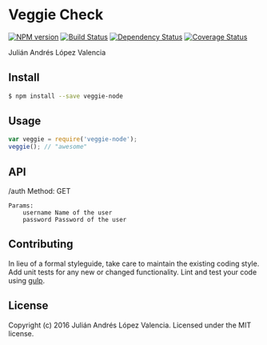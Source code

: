 # Veggie Check 
[![NPM version][npm-image]][npm-url] [![Build Status][travis-image]][travis-url] [![Dependency Status][daviddm-url]][daviddm-image] [![Coverage Status][coveralls-image]][coveralls-url]

Julián Andrés López Valencia


## Install

```bash
$ npm install --save veggie-node
```


## Usage

```javascript
var veggie = require('veggie-node');
veggie(); // "awesome"
```

## API

/auth
	Method: GET

	Params:
		username Name of the user
		password Password of the user


## Contributing

In lieu of a formal styleguide, take care to maintain the existing coding style. Add unit tests for any new or changed functionality. Lint and test your code using [gulp](http://gulpjs.com/).


## License

Copyright (c) 2016 Julián Andrés López Valencia. Licensed under the MIT license.



[npm-url]: https://npmjs.org/package/veggie-node
[npm-image]: https://badge.fury.io/js/veggie-node.svg
[travis-url]: https://travis-ci.org/julianlopezv/veggie-node
[travis-image]: https://travis-ci.org/julianlopezv/veggie-node.svg?branch=master
[daviddm-url]: https://david-dm.org/julianlopezv/veggie-node.svg?theme=shields.io
[daviddm-image]: https://david-dm.org/julianlopezv/veggie-node
[coveralls-url]: https://coveralls.io/r/julianlopezv/veggie-node
[coveralls-image]: https://coveralls.io/repos/julianlopezv/veggie-node/badge.png
